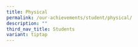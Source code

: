 ```yaml
---
title: Physical
permalink: /our-achievements/student/physical/
description: ""
third_nav_title: Students
variant: tiptap
---
```

<p></p>